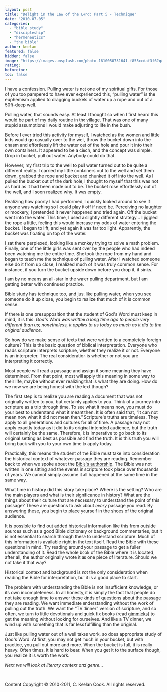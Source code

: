 ```yaml
---
layout: post
title: "Delight in the Law of the Lord: Part 5 - Technique"
date: "2010-07-05"
categories: 
  - "bible study"
  - "discipleship"
  - "hermeneutics"
  - "the bible"
author: keelan
featured: false
hidden: false
image: "https://images.unsplash.com/photo-1610050731641-f855ccdaf3f6?q=80&w=2070&auto=format&fit=crop&ixlib=rb-4.0.3&ixid=M3wxMjA3fDB8MHxwaG90by1wYWdlfHx8fGVufDB8fHx8fA%3D%3D"
rating:
beforetoc:
toc: false
---
```


I have a confession. Pulling water is not one of my spiritual gifts. For those of you too pampered to have ever experienced this, “pulling water” is the euphemism applied to dragging buckets of water up a rope and out of a 50ft-deep well.

Pulling water, that sounds easy. At least I thought so when I first heard this would be part of my daily routine in the village. That was one of many stupid assumptions I would make adjusting to life in the bush.

Before I ever tried this activity for myself, I watched as the women and little kids would go casually over to the well, throw the bucket down into the chasm and effortlessly lift the water out of the hole and pour it into their own containers. It appeared to be a cinch, and the concept was simple. Drop in bucket, pull out water. Anybody could do that.

However, my first trip to the well to pull water turned out to be quite a different reality. I carried my little containers out to the well and set them down, grabbed the rope and bucket and chunked it off into the well. As I pulled the bucket out of the dark hole, I thought to myself that this was not as hard as it had been made out to be. The bucket rose effortlessly out of the well, and I soon realized why. It was empty.

Realizing how poorly I had performed, I quickly looked around to see if anyone was watching so I could play it off if need be. Perceiving no laughter or mockery, I pretended it never happened and tried again. Off the bucket went into the water. This time, I used a slightly different strategy... I jiggled the rope a little, feeling this would increase my odds of water entering the bucket. I began to lift, and yet again it was far too light. Apparently, the bucket was floating on top of the water.

I sat there perplexed, looking like a monkey trying to solve a math problem. Finally, one of the little girls was sent over by the people who had indeed been watching me the entire time. She took the rope from my hand and began to teach me the technique of pulling water. After I watched someone else do it from up close, I realized much of it was truly common sense. For instance, if you turn the bucket upside down before you drop it, it sinks.

I am by no means an all-star in the water pulling department, but I am getting better with continued practice.

Bible study has technique too, and just like pulling water, when you see someone do it up close, you begin to realize that much of it is common sense.

If there is one presupposition that the student of God's Word must keep in mind, it is this: _God's Word was written a long time ago to people very different than us; nonetheless, it applies to us today as much as it did to the original audience._

So how do we make sense of texts that were written to a completely foreign culture? This is the basic question of biblical interpretation. Everyone who reads scripture interprets scripture, whether they realize it or not. Everyone is an interpreter. The real consideration is whether or not you are interpreting it correctly.

Most people will read a passage and assign it some meaning they have determined. From that point, most will apply this meaning in some way to their life, maybe without ever realizing that is what they are doing. How do we now we are being honest with the text though?

The first step is to realize you are reading a document that was not originally written to you, but certainly applies to you. Think of a journey into scripture as a trip through time. To see what it means now, you must do your best to understand what it meant then. It is often said that, “It can not mean now what it did not mean then.” Scripture's truths are timeless. They apply to all generations and cultures for all of time. A passage may not apply exactly today as it did to its original intended audience, but the truth will certainly be the same. Therefore, it is imperative to go back to its original setting as best as possible and find the truth. It is this truth you will bring back with you to your own time to apply today.

Practically, this means the student of the Bible must take into consideration the historical context of whatever passage they are reading. Remember back to when we spoke about the [Bible's authorship](http://blog.keelancook.com/2010/06/delight-in-the-law-of-the-lord-part-2-%e2%80%93-the-bible/ "Delight in the Law of the Lord: Part 2 – The Bible"). The Bible was not written in one sitting and the events in scripture took place over thousands of years. We cannot simply assume it all happened at the same time in the same way.

What time in history did this story take place? Where is the setting? Who are the main players and what is their significance in history? What are the things about their culture that are necessary to understand the point of this passage? These are questions to ask about _every_ passage you read. By answering these, you begin to place yourself in the shoes of the original audience.

It is possible to find out added historical information like this from outside sources such as a good Bible dictionary or background commentaries, but it is not essential to search through these to understand scripture. Much of this information is available right in the text itself. Read the Bible with these questions in mind. Try reading around your passage to get a fuller understanding of it. Read the whole book of the Bible where it is located, after all, the author originally wrote it as one piece of literature. Should we not take it that way?

Historical context and background is not the only consideration when reading the Bible for interpretation, but it is a good place to start.

The problem with understanding the Bible is not insufficient knowledge, or its own incompleteness. In all honesty, it is simply the fact that people do not take enough time to answer these kinds of questions about the passage they are reading. We want immediate understanding without the work of pulling out the truth. We want the “TV dinner” version of scripture, and so often, we turn to little devotionals and quick fix books (read [gimmicks](http://blog.keelancook.com/2010/06/delight-in-the-law-of-the-lord-part-4-overcomplicated/ "Delight in the Law of the Lord: Part 4 – Overcomplicated?")) to get the meaning without looking for ourselves. And like a TV dinner, we wind up with something that is far less fulfilling than the original.

Just like pulling water out of a well takes work, so does appropriate study of God's Word. At first, you may not get much in your bucket, but with practice, you pull out more and more. When the bucket is full, it is really heavy. Often times, it is hard to bear. When you get it to the surface though, you realize it is worth the work.

_Next we will look at literary context and genre..._

 

Content Copyright © 2010-2011, C. Keelan Cook. All rights reserved.
